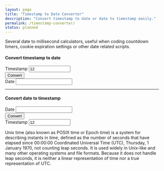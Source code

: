 ```yaml
---
layout: page
title: "Timestamp to Date Converter"
description: "Convert timestamp to date or date to timestamp easily."
permalink: /timestamp-converter/
status: planned
---
```


Several date to millisecond calculators, useful when coding countdown timers, cookie expiration settings or other date related scripts.

#### Convert timestamp to date
<form>
  <div class="form-group">
    <label for="timestamp">Timestamp</label>
    <input type="number" value="12" id="timestamp" min="0" max="999999999999">
  </div>
  <button id="actionBtn1" type="button" class="btn btn-primary">Convert</button>
  <br>
  <div class="form-group">
    <label for="date">Date</label>
    <input type="text" class="form-control" id="date">
  </div>
</form>

<hr>

#### Convert date to timestamp
<form>
  <div class="form-group">
    <label for="date">Date</label>
    <input type="text" class="form-control" id="date">
  </div>
  <button id="actionBtn2" type="button" class="btn btn-primary">Convert</button>
  <br>
  <div class="form-group">
    <label for="timestamp">Timestamp</label>
    <input type="number" value="12" id="timestamp" min="0" max="999999999999">
  </div>
</form>

<script>
  document.getElementById('actionBtn1').onclick = function() {
    var inputData = document.getElementById('timestamp').value;
    var inputData;
    document.getElementById('date').value = outputData;
  };

  document.getElementById('actionBtn2').onclick = function() {
    var inputData = document.getElementById('date').value;
    var inputData;
    document.getElementById('timestamp').value = outputData;
  };
</script>

Unix time (also known as POSIX time or Epoch time) is a system for describing instants in time, defined as the number of seconds that have elapsed since 00:00:00 Coordinated Universal Time (UTC), Thursday, 1 January 1970, not counting leap seconds.
It is used widely in Unix-like and many other operating systems and file formats. Because it does not handle leap seconds, it is neither a linear representation of time nor a true representation of UTC.

